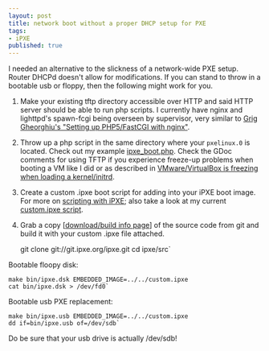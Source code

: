 ```yaml
---
layout: post
title: network boot without a proper DHCP setup for PXE
tags:
- iPXE
published: true
---
```

I needed an alternative to the slickness of a network-wide PXE setup. Router DHCPd doesn't allow for modifications.
If you can stand to throw in a bootable usb or floppy, then the following might work for you.

1. Make your existing tftp directory accessible over HTTP and said HTTP server should be able to run php scripts.
I currently have nginx and lighttpd's spawn-fcgi being overseen by supervisor, very similar to
[Grig Gheorghiu's "Setting up PHP5/FastCGI with nginx"](http://agiletesting.blogspot.com/2010/06/setting-up-php5fastcgi-with-nginx.html).
2. Throw up a php script in the same directory where your `pxelinux.0` is located. Check out my example
[ipxe_boot.php](https://drive.google.com/uc?export=download&id=0B0yT30uCaFvvWjM5cWtaUFZyU0k).
Check the GDoc comments for using TFTP if you experience freeze-up problems when booting a VM like I did or as
described in [VMware/VirtualBox is freezing when loading a kernel/initrd](http://forum.ipxe.org/showthread.php?tid=5514).
3. Create a custom .ipxe boot script for adding into your iPXE boot image. For more on
[scripting with iPXE](http://ipxe.org/scripting); also take a look at my current
[custom.ipxe script](https://drive.google.com/uc?export=download&id=0B0yT30uCaFvvZkJMYWFCaG5wSjA).
4. Grab a copy [[download/build info page](http://ipxe.org/download)] of the source code from
git and build it with your custom .ipxe file attached.

    git clone git://git.ipxe.org/ipxe.git
    cd ipxe/src`

Bootable floopy disk:

    make bin/ipxe.dsk EMBEDDED_IMAGE=../../custom.ipxe
    cat bin/ipxe.dsk > /dev/fd0`

Bootable usb PXE replacement:

    make bin/ipxe.usb EMBEDDED_IMAGE=../../custom.ipxe
    dd if=bin/ipxe.usb of=/dev/sdb`

Do be sure that your usb drive is actually /dev/sdb!
